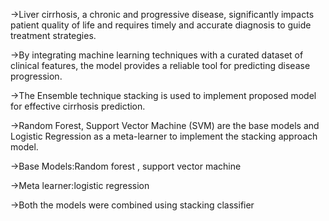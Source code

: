 ->Liver cirrhosis, a chronic and progressive disease, significantly impacts patient quality of life and requires timely and accurate diagnosis to guide treatment strategies.

->By integrating machine learning techniques with a curated dataset of clinical features, the model provides a reliable tool for predicting disease progression.

->The Ensemble technique stacking is used to implement proposed model for effective cirrhosis prediction.

->Random Forest, Support Vector Machine (SVM) are the base models and Logistic Regression as a meta-learner to implement the stacking approach model.

->Base Models:Random forest , support vector machine

->Meta learner:logistic regression 
  
->Both the models were combined using stacking classifier




